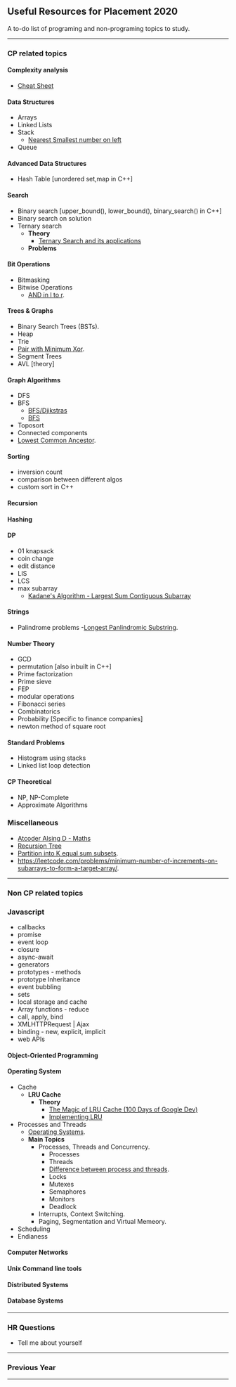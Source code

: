 ## Useful Resources for Placement 2020
A to-do list of programing and non-programing topics to study.

---

### CP related topics

#### Complexity analysis
- [Cheat Sheet](https://www.bigocheatsheet.com/)

#### Data Structures
- Arrays
- Linked Lists
- Stack
  - [Nearest Smallest number on left](https://www.geeksforgeeks.org/find-the-nearest-smaller-numbers-on-left-side-in-an-array/)
- Queue

#### Advanced Data Structures
- Hash Table [unordered set,map in C++]

#### Search
- Binary search [upper_bound(), lower_bound(), binary_search() in C++]
- Binary search on solution
- Ternary search
  - **Theory**
    - [Ternary Search and its applications](https://cp-algorithms.com/num_methods/ternary_search.html?fbclid=IwAR1LVwQ1WITShxj_SzG3xHwxR7WhMgCW28fyX7O_MYV9f0nPCdbK3XIGrZo)
  - **Problems**

#### Bit Operations
- Bitmasking
- Bitwise Operations
  - [AND in l to r](https://leetcode.com/contest/weekly-contest-198/problems/find-a-value-of-a-mysterious-function-closest-to-target/).

#### Trees & Graphs
- Binary Search Trees (BSTs).
- Heap
- Trie
 - [Pair with Minimum Xor](https://www.geeksforgeeks.org/minimum-xor-value-pair/).
- Segment Trees
- AVL [theory]

#### Graph Algorithms
- DFS
- BFS
  - [BFS/Djikstras](https://leetcode.com/problems/path-with-maximum-probability/)
  - [BFS](https://www.geeksforgeeks.org/word-ladder-length-of-shortest-chain-to-reach-a-target-word/)
- Toposort
- Connected components
- [Lowest Common Ancestor](https://www.geeksforgeeks.org/lowest-common-ancestor-binary-tree-set-1/).

#### Sorting
- inversion count
- comparison between different algos
- custom sort in C++

#### Recursion

#### Hashing

#### DP
- 01 knapsack
- coin change
- edit distance
- LIS
- LCS
- max subarray
  - [Kadane's Algorithm - Largest Sum Contiguous Subarray](https://www.geeksforgeeks.org/largest-sum-contiguous-subarray/)

#### Strings
- Palindrome problems
  -[Longest Panlindromic Substring](https://www.geeksforgeeks.org/longest-palindromic-substring-set-2/?ref=rp).

#### Number Theory
- GCD
- permutation [also inbuilt in C++]
- Prime factorization
- Prime sieve
- FEP
- modular operations
- Fibonacci series
- Combinatorics
- Probability [Specific to finance companies]
- newton method of square root

#### Standard Problems
- Histogram using stacks
- Linked list loop detection

#### CP Theoretical
- NP, NP-Complete
- Approximate Algorithms

### Miscellaneous
- [Atcoder Alsing D - Maths](https://atcoder.jp/contests/aising2020/tasks/aising2020_d)
- [Recursion Tree](https://leetcode.com/problems/reaching-points/)
- [Partition into K equal sum subsets](https://leetcode.com/problems/partition-to-k-equal-sum-subsets/).
- https://leetcode.com/problems/minimum-number-of-increments-on-subarrays-to-form-a-target-array/.

---

### Non CP related topics

### Javascript
- callbacks
- promise
- event loop
- closure
- async-await
- generators
- prototypes - methods
- prototype Inheritance
- event bubbling
- sets
- local storage and cache
- Array functions - reduce
- call, apply, bind
- XMLHTTPRequest | Ajax
- binding - new, explicit, implicit
- web APIs

#### Object-Oriented Programming

#### Operating System
- Cache
  - **LRU Cache**
    - **Theory**
      - [The Magic of LRU Cache (100 Days of Google Dev)](https://www.youtube.com/watch?v=R5ON3iwx78M)
      - [Implementing LRU](https://www.youtube.com/watch?v=bq6N7Ym81iI)
- Processes and Threads
  - [Operating Systems](https://archive.org/details/ucberkeley-webcast-PL-XXv-cvA_iBDyz-ba4yDskqMDY6A1w_c).
  - **Main Topics**
    - Processes, Threads and Concurrency.
      - Processes
      - Threads
      - [Difference between process and threads](https://www.quora.com/What-is-the-difference-between-a-process-and-a-thread).
      - Locks
      - Mutexes
      - Semaphores
      - Monitors
      - Deadlock
    - Interrupts, Context Switching.
    - Paging, Segmentation and Virtual Memeory.
- Scheduling
- Endianess

#### Computer Networks

#### Unix Command line tools

#### Distributed Systems

#### Database Systems

---

### HR Questions
- Tell me about yourself

---

### Previous Year

---
